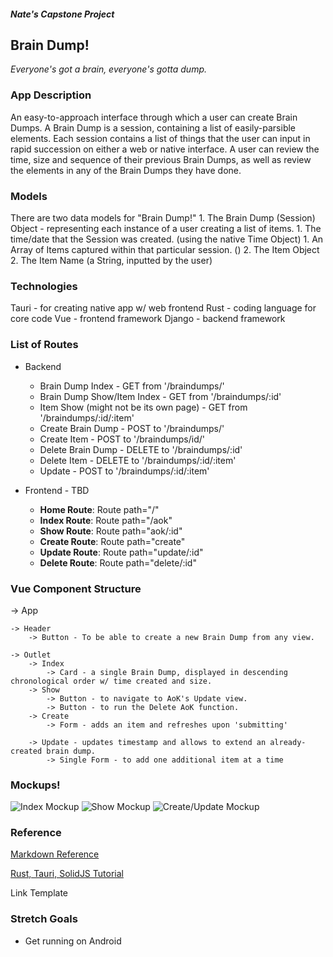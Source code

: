 ##### Nate's Capstone Project
## Brain Dump!

_Everyone's got a brain, everyone's gotta dump._


### App Description
  An easy-to-approach interface through which a user can create Brain Dumps. A Brain Dump is a session, containing a list of easily-parsible elements. Each session contains a list of things that the user can input in rapid succession on either a web or native interface.
  A user can review the time, size and sequence of their previous Brain Dumps, as well as review the elements in any of the Brain Dumps they have done.

### Models
  There are two data models for "Brain Dump!"
    1. The Brain Dump (Session) Object - representing each instance of a user creating a list of items.
      1. The time/date that the Session was created. (using the native Time Object)
      1. An Array of Items captured within that particular session. ()
    2. The Item Object
      2. The Item Name (a String, inputted by the user)

### Technologies
  Tauri - for creating native app w/ web frontend
  Rust - coding language for core code
  Vue - frontend framework
  Django - backend framework


### List of Routes
  * Backend
    *   Brain Dump Index - GET from '/braindumps/'
    *   Brain Dump Show/Item Index - GET from '/braindumps/:id'
    *   Item Show (might not be its own page) - GET from '/braindumps/:id/:item'
    *   Create Brain Dump - POST to '/braindumps/'
    *   Create Item - POST to '/braindumps/id/'
    *   Delete Brain Dump - DELETE to '/braindumps/:id'
    *   Delete Item - DELETE to '/braindumps/:id/:item'
    *   Update - POST to '/braindumps/:id/:item'
 
  * Frontend - TBD
    *   **Home Route**: Route path="/"
    *   **Index Route**: Route path="/aok"
    *   **Show Route**: Route path="aok/:id"
    *   **Create Route**: Route path="create"
    *   **Update Route**: Route path="update/:id"
    *   **Delete Route**: Route path="delete/:id"
        
### Vue Component Structure

-> App

 	-> Header
		-> Button - To be able to create a new Brain Dump from any view.
	
	-> Outlet
		-> Index
			-> Card - a single Brain Dump, displayed in descending chronological order w/ time created and size.
		-> Show 
			-> Button - to navigate to AoK's Update view.
			-> Button - to run the Delete AoK function.
		-> Create
			-> Form - adds an item and refreshes upon 'submitting'
	
		-> Update - updates timestamp and allows to extend an already-created brain dump.
			-> Single Form - to add one additional item at a time


### Mockups!

![Index Mockup](TBD)
![Show Mockup](TBD)
![Create/Update Mockup](TBD)

### Reference

[Markdown Reference](https://www.seevividly.com/images/Markdown_Reference.png)

[Rust, Tauri, SolidJS Tutorial](https://blog.logrocket.com/rust-solid-js-tauri-desktop-app/)

Link Template
[]()


### Stretch Goals
* Get running on Android
